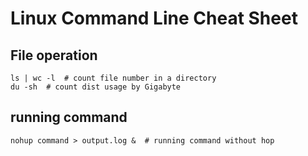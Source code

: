 # Linux Command Line Cheat Sheet

## File operation

```
ls | wc -l  # count file number in a directory
du -sh  # count dist usage by Gigabyte
```


## running command

```
nohup command > output.log &  # running command without hop
```